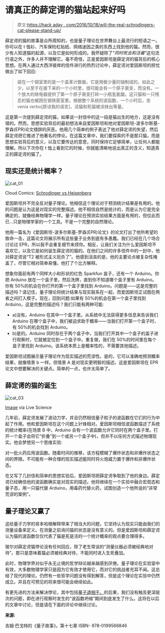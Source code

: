 # 请真正的薛定谔的猫站起来好吗

> 原文:[https://hack aday . com/2016/10/18/will-the-real-schrodingers-cat-please-stand-up/](https://hackaday.com/2016/10/18/will-the-real-schrodingers-cat-please-stand-up/)

薛定谔的猫的故事是众所周知的，也是量子理论在世界舞台上最流行的短语之一。你可以在 t 恤衫、汽车保险杠贴纸、网络迷因之类的东西上找到他的猫。然而，很少有人知道猫的起源，以及它是如何形成的。我怀疑除了“*同时死去和活着*”这句流行语之外，许多人并不理解它。毫不奇怪，正是爱因斯坦是薛定谔的猫背后的核心思想。在两人通过大西洋彼岸的信件进行的热烈讨论中，薛定谔对爱因斯坦的担忧做出了如下回应:

> 装在一个钢室里的是一个盖革计数器，它是用极少量的铀制成的，如此之少，以至于在接下来的一个小时里，很可能会有一个原子衰变，而没有。一个放大的继电器提供了第一个原子衰变打碎一小瓶氢氰酸。这只猫和一只残忍的猫也被困在钢铁密室里。根据整个系统的波函数，一个小时后，坐 venia verbo[原谅我的语言]，活猫和死猫被涂抹出等量。

这是第一次提到薛定谔的猫，如果说一封信中的这一段是猫出生的地方，这是没有错的。然而，思想实验背后的最初想法来自爱因斯坦和他对爱因斯坦-波多尔斯基-罗森(EPR)论文措辞的厌恶。他用几个简单的例子表达了他对薛定谔的失望，然后薛定谔把它推进了他著名的悖论。在这篇文章中，我们要探索的不是那只猫，而是思想实验背后的意义，以及它要传达的意思，同时保持它足够简单，让任何人都能理解。所以下次你在 t 恤上看到它的时候，你就能清晰地说出真正的含义，知道真正的薛定谔的猫了。

## 现实还是统计概率？

![cat_01](../Images/5f59f1889223566f4e3b480c590089c1.png)

Cloud Comics: [Schrodinger vs Heisenberg](http://cloudcomics.blogspot.com/2012/05/schrodinger-vs-heisenberg.html)

爱因斯坦并不完全反对量子理论。他相信这个理论对于预测统计结果是有用的。他的问题是认为这是对现实的完整描述。他不相信自然是统计的，而是认为它是完全确定的，就像经典物理学一样。量子理论在预测实验结果方面是有用的，但仅此而已…只是物理学家的一个工具。不是一个完整的自然理论。

他用一篇名为《爱因斯坦-波多尔斯基-罗森(EPR)论文》的论文打出了他所希望的致命一击，这篇论文将展示所有这些量子业务到底有多愚蠢。我们已经在几个场合讨论过 EPR，所以我不会重复细节来烦你。相反，让我们关注为什么爱因斯坦不喜欢它，以及它是如何诞生薛定谔的猫的。在他们之间的许多信件中的一封中，他对薛定谔说“T2 被形式主义扼杀了”。他感到沮丧的是，他的主要论点被复杂性掩盖了，尽管它相对简单易懂。他打了个比方解释。

想象你面前有两个同样大小和形状的红色 Sparkfun 盒子，还有一个 Arduino。你把 Arduino 放在一个盒子里，然后洗牌，直到你不知道哪个盒子里有 Arduino。你有 50%的机会在你打开的第一个盒子里找到 Arduino。问题是——这是完整的描述吗？请记住，量子理论将统计结果与现实联系在一起，而爱因斯坦正试图在两者之间打入楔子。现在，回到问题:如果有 50%的机会在第一个盒子里找到 Arduino，这是完整的描述吗？我们只能有两种可能:

*   a)没有。Arduino 在其中一个盒子里。从系统中无法获得更多信息来告诉我们 Arduino 在哪个盒子中，我们被迫求助于概率——当我们打开第一个盒子时，有 50%的机会找到 Arduino。
*   b)是的。Arduino 同时存在于两个盒子中，当我们打开其中一个盒子的盖子进行观察时，它就被定位到一个盒子中。重复做，我们在 50%的时间里在每个盒子里找到 Arduino。该系统本质上是概率性的，不需要其他描述。

爱因斯坦试图展示量子理论作为现实描述的荒谬性。是的，它可以准确地预测概率结果，就像情景 b 一样。但情景 A 是对现实更明智的描述。这是爱因斯坦在 EPR 论文中想要解决的关键点。简单的一点，也许太简单了。

## 薛定谔的猫的诞生

![cat_03](../Images/df6af58cfe9d0c80e2751dc69b812ea4.png)

[Image](http://www.livescience.com/38339-experiments-bolster-schrodingers-cat-idea.html) via Live Science

几年前，薛定谔发展了波动力学，并且仍然相信量子粒子的波函数在它们的行为中起了作用。他和爱因斯坦在这个问题上针锋相对。爱因斯坦相信波函数描述了系统的统计概率(在场景 B 中，Arduino 会有一个波函数允许它同时在两个盒子里。打开一个盒子会将它“折叠”到一个或另一个盒子中)，但并不以任何方式描述物理现实。他会梦想另一个思维实验:

对一批火药应用波函数。随着时间的推移，该方程模糊了爆炸状态和非爆炸状态之间的界限。不可能有一种合理的现实描述能同时将火炮威力置于爆炸和非爆炸状态。

在又写了几封信和简单的思想实验后，爱因斯坦把薛定谔争取到了他的身边。薛定谔已经确信他的波函数确实是对现实的描述。他将继续在一个实验中融合宏观态和量子态，用一只猫代替 Arduino，用毒药代替火药，试图创造一个他所说的“非常荒谬的案例”。

## 量子理论又赢了

这给量子力学的哥本哈根解释带来了相当大的问题，它坚持认为现实只能由我们的测量设备来定义。在测量之前询问猫的状态是没有意义的。但是爱因斯坦和薛定谔认为猫的波函数仅仅代表了猫是死是活的一个统计概率的观点要合理得多。

玻尔对薛定谔猫悖论没有任何回应，除了老生常谈的“测量仪器必须被经典地对待”。那只是意味着猫必须被经典对待，不能同时进入生死叠加。

此时，物理学界对似乎永无止境的哲学辩论越来越感到厌倦。量子理论在实验室中有效，大多数物理学家只是因为它有效才使用它，而对它的挑战者充耳不闻。这总结了现代的理论。仍然有一些哲学问题没有得到解答，但是这个理论在实验中仍然成立。并且在可预见的将来很可能会继续如此。

有更先进的方法来解决悖论，其中包括[量子退相干、](https://en.wikipedia.org/wiki/Quantum_decoherence)的后果，我们没有触及更深层次的问题，即在进行观察时发生的“波函数坍缩”期间到底发生了什么。这将在以后的文章中讨论，但是请在下面的评论中继续讨论。

**来源:**

吉姆·巴戈特的《量子故事》。第十七章 ISBN- 978-0199566846